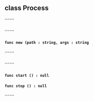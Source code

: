 ## class Process

#### ``````


#### ``````


#### ```func new (path : string, args : string```


#### ``````


#### ``````


#### ```func start () : null```


#### ```func stop () : null```


#### ``````


